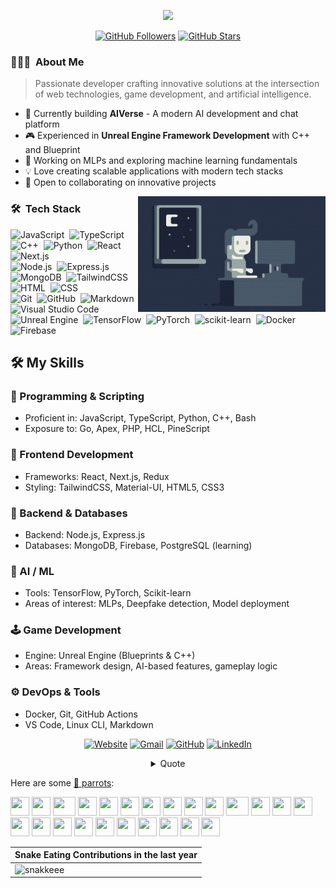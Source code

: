 <p align="center">
  <a href="https://github.com/DenverCoder1/readme-typing-svg">
    <img src="https://readme-typing-svg.herokuapp.com?lines=Hello!+I'm+Joydip+Chakraborty;Full+Stack+Web+Developer;Freelancer;GameDev%20|%20AI%20|%20ML%20Enthusiast;Always%20learning%20new%20things&center=true&width=380&height=45&color=777777">
  </a>
</p>




<div align="Center">
  
[![GitHub Followers](https://img.shields.io/github/followers/xyonx?label=Follow&style=social)](https://github.com/xyonx)
[![GitHub Stars](https://img.shields.io/github/stars/xyonx?style=social)](https://github.com/xyonx)
</div>

### 👨🏻‍💻 &nbsp;About Me


> Passionate developer crafting innovative solutions at the intersection of web technologies, game development, and artificial intelligence.

- 🔭 Currently building **AIVerse** - A modern AI development and chat platform
- 🎮 Experienced in **Unreal Engine Framework Development** with C++ and Blueprint
- 🌱 Working on MLPs and exploring machine learning fundamentals
- 💡 Love creating scalable applications with modern tech stacks
- 🤝 Open to collaborating on innovative projects

<img alt="Night Coding" src="https://raw.githubusercontent.com/AVS1508/AVS1508/master/assets/Night-Coding.gif" align="right"/>

### 🛠 &nbsp;Tech Stack

![JavaScript](https://img.shields.io/badge/-JavaScript-05122A?style=flat&logo=javascript)&nbsp;
![TypeScript](https://img.shields.io/badge/-TypeScript-05122A?style=flat&logo=typescript)&nbsp;
![C++](https://img.shields.io/badge/-C++-05122A?style=flat&logo=C%2B%2B&logoColor=00599C)&nbsp;
![Python](https://img.shields.io/badge/-Python-05122A?style=flat&logo=python)&nbsp;
![React](https://img.shields.io/badge/-React-05122A?style=flat&logo=react)&nbsp;
![Next.js](https://img.shields.io/badge/-Next.js-05122A?style=flat&logo=next.js)&nbsp;\
![Node.js](https://img.shields.io/badge/-Node.js-05122A?style=flat&logo=node.js)&nbsp;
![Express.js](https://img.shields.io/badge/-Express.js-05122A?style=flat&logo=express)&nbsp;
![MongoDB](https://img.shields.io/badge/-MongoDB-05122A?style=flat&logo=mongodb)&nbsp;
![TailwindCSS](https://img.shields.io/badge/-TailwindCSS-05122A?style=flat&logo=tailwindcss)&nbsp;
![HTML](https://img.shields.io/badge/-HTML-05122A?style=flat&logo=HTML5)&nbsp;
![CSS](https://img.shields.io/badge/-CSS-05122A?style=flat&logo=CSS3&logoColor=1572B6)&nbsp;\
![Git](https://img.shields.io/badge/-Git-05122A?style=flat&logo=git)&nbsp;
![GitHub](https://img.shields.io/badge/-GitHub-05122A?style=flat&logo=github)&nbsp;
![Markdown](https://img.shields.io/badge/-Markdown-05122A?style=flat&logo=markdown)&nbsp;
![Visual Studio Code](https://img.shields.io/badge/-Visual%20Studio%20Code-05122A?style=flat&logo=visual-studio-code&logoColor=007ACC)&nbsp;\
![Unreal Engine](https://img.shields.io/badge/-Unreal%20Engine-05122A?style=flat&logo=unreal-engine)&nbsp;
![TensorFlow](https://img.shields.io/badge/-TensorFlow-05122A?style=flat&logo=tensorflow)&nbsp;
![PyTorch](https://img.shields.io/badge/-PyTorch-05122A?style=flat&logo=pytorch)&nbsp;
![scikit-learn](https://img.shields.io/badge/-scikit--learn-05122A?style=flat&logo=scikit-learn)&nbsp;
![Docker](https://img.shields.io/badge/-Docker-05122A?style=flat&logo=docker)&nbsp;
![Firebase](https://img.shields.io/badge/-Firebase-05122A?style=flat&logo=firebase)




## 🛠️ My Skills

### 🧠 Programming & Scripting
- Proficient in: JavaScript, TypeScript, Python, C++, Bash
- Exposure to: Go, Apex, PHP, HCL, PineScript

### 🎨 Frontend Development
- Frameworks: React, Next.js, Redux
- Styling: TailwindCSS, Material-UI, HTML5, CSS3

### 🧩 Backend & Databases
- Backend: Node.js, Express.js
- Databases: MongoDB, Firebase, PostgreSQL (learning)

### 🧠 AI / ML
- Tools: TensorFlow, PyTorch, Scikit-learn
- Areas of interest: MLPs, Deepfake detection, Model deployment

### 🕹 Game Development
- Engine: Unreal Engine (Blueprints & C++)
- Areas: Framework design, AI-based features, gameplay logic

### ⚙ DevOps & Tools
- Docker, Git, GitHub Actions
- VS Code, Linux CLI, Markdown

<p align="center">
  <a href="https://joycodes.tech/"><img src="https://img.icons8.com/bubbles/50/000000/web.png" alt="Website"/></a>
	<a href="mailto:joydip.chakraborty.cs@gmail.com"><img src="https://img.icons8.com/bubbles/50/000000/gmail.png" alt="Gmail"/></a>
	<a href="https://github.com/xyonx"><img src="https://img.icons8.com/bubbles/50/000000/github.png" alt="GitHub"/></a>
	<a href="https://www.linkedin.com/in/joydip-chakraborty/"><img src="https://img.icons8.com/bubbles/50/000000/linkedin.png" alt="LinkedIn"/></a>
	
</p>

<details align="center">
  <summary>Quote</summary>
  <br>
  One of my favourite quotes
  <blockquote>
    “Can I say something? Um, I’m the type of person that if you ask me a question and I don’t know the answer, I’m gonna tell you that I don’t know. But I bet you what, I know how to find the answer and I will find the answer.”
    <br><strong>Chris Gardner interpreted by Will Smith in the movie "Pursuit of Happyness" (2006)</strong>
  </blockquote>
</details>

Here are some [🦜 parrots](https://cultofthepartyparrot.com):

<div>
    <img src="https://cultofthepartyparrot.com/parrots/hd/githubparrot.gif" width="30" height="30"/>
    <img src="https://cultofthepartyparrot.com/flags/hd/indiaparrot.gif" width="30" height="30"/>
    <img src="https://cultofthepartyparrot.com/parrots/asyncparrot.gif" width="36" height="30"/>
    <img src="https://cultofthepartyparrot.com/parrots/exceptionallyfastparrot.gif" width="30" height="30"/>
    <img src="https://cultofthepartyparrot.com/parrots/hd/60fpsparrot.gif" width="30" height="30"/>
    <img src="https://cultofthepartyparrot.com/parrots/hd/jumpingparrot.gif" width="30" height="30"/>
    <img src="https://cultofthepartyparrot.com/parrots/hd/opensourceparrot.gif" width="30" height="30"/>
    <img src="https://cultofthepartyparrot.com/parrots/hd/dealwithitnowparrot.gif" width="30" height="30"/>
    <img src="https://cultofthepartyparrot.com/parrots/hd/hypnoparrotlight.gif" width="30" height="30"/>
    <img src="https://cultofthepartyparrot.com/parrots/databaseparrot.gif" width="30" height="30"/>
    <img src="https://cultofthepartyparrot.com/parrots/fixparrot.gif" width="36" height="30"/>
    <img src="https://cultofthepartyparrot.com/parrots/hd/laptop_parrot.gif" width="30" height="30"/>
    <img src="https://cultofthepartyparrot.com/parrots/hd/spinningparrot.gif" width="30" height="30"/>
    <img src="https://cultofthepartyparrot.com/parrots/hd/levitationparrot.gif" width="30" height="30"/>
    <img src="https://cultofthepartyparrot.com/parrots/hd/meldparrot.gif" width="30" height="30"/>
    <img src="https://cultofthepartyparrot.com/parrots/slomoparrot.gif" width="30" height="30"/>
    <img src="https://cultofthepartyparrot.com/parrots/hd/moonwalkingparrot.gif" width="30" height="30"/>
    <img src="https://cultofthepartyparrot.com/parrots/hd/stableparrot.gif" width="30" height="30"/>
    <img src="https://cultofthepartyparrot.com/parrots/hd/scienceparrot.gif" width="30" height="30"/>
    <img src="https://cultofthepartyparrot.com/parrots/hd/pirateparrot.gif" width="30" height="30"/>
    <img src="https://cultofthepartyparrot.com/parrots/hd/footballparrot.gif" width="30" height="30"/>
    <img src="https://cultofthepartyparrot.com/parrots/hd/illuminatiparrot.gif" width="30" height="30"/>
    <img src="https://cultofthepartyparrot.com/parrots/hd/hypnoparrotdark.gif" width="30" height="30"/>
    <img src="https://cultofthepartyparrot.com/parrots/hd/mustacheparrot.gif" width="30" height="30"/>
</div>





| Snake Eating Contributions in the last year |
| ------------------------------------------|
| ![snakkeee](https://github.com/user-attachments/assets/767354e9-fe1e-4009-b421-2f49388bfda5) | 




